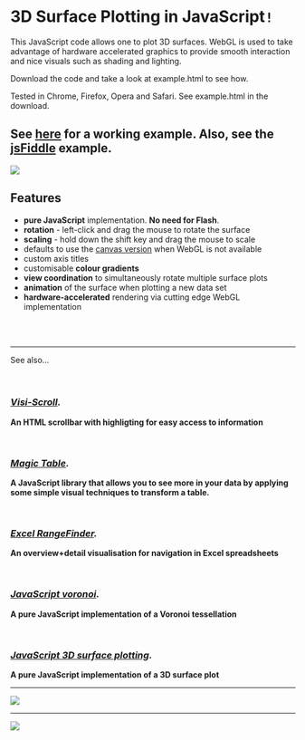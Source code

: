 # 3D Surface Plotting in JavaScript`!` #

This JavaScript code allows one to plot 3D surfaces. WebGL is used to take advantage of hardware accelerated graphics to provide smooth interaction and nice visuals such as shading and lighting.

Download the code and take a look at example.html to see how.

Tested in Chrome, Firefox, Opera and Safari. See example.html in the download.

## See [here](http://webgl-surface-plot.googlecode.com/svn/trunk/examples/example.html) for a working example. Also, see the [jsFiddle](http://jsfiddle.net/4N7jQ/1/) example. ##

[![](http://webgl-surface-plot.googlecode.com/svn/trunk/examples/images/screenshot1.png)](http://webgl-surface-plot.googlecode.com/svn/trunk/examples/example.html)

## Features ##

  * **pure JavaScript** implementation. **No need for Flash**.
  * **rotation** - left-click and drag the mouse to rotate the surface
  * **scaling** - hold down the shift key and drag the mouse to scale
  * defaults to use the [canvas version](http://code.google.com/p/javascript-surface-plot/) when WebGL is not available
  * custom axis titles
  * customisable **colour gradients**
  * **view coordination** to simultaneously rotate multiple surface plots
  * **animation** of the surface when plotting a new data set
  * **hardware-accelerated** rendering via cutting edge WebGL implementation

<br>
<br>
<hr />

See also...<br>
<br>
<br>
<h3><i><b><a href='http://www.grvisualisation.50webs.com/visi_scroll.html'>Visi-Scroll</a>.</b></i></h3>

<b>An HTML scrollbar with highligting for easy access to information</b>


<br>

<h3><i><b><a href='http://www.grvisualisation.50webs.com/'>Magic Table</a>.</b></i></h3>

<b>A JavaScript library that allows you to see more in your data by applying some simple visual techniques to transform a table.</b>

<br>

<h3><i><b><a href='http://www.grvisualisation.50webs.com/excelrangefinder.html'>Excel RangeFinder</a>.</b></i></h3>

<b>An overview+detail visualisation for navigation in Excel spreadsheets</b>


<br>

<h3><i><b><a href='http://www.grvisualisation.50webs.com/javascript_voronoi.html'>JavaScript voronoi</a>.</b></i></h3>

<b>A pure JavaScript implementation of a Voronoi tessellation</b>


<br>

<h3><i><b><a href='http://code.google.com/p/javascript-surface-plot/'>JavaScript 3D surface plotting</a>.</b></i></h3>

<b>A pure JavaScript implementation of a 3D surface plot</b>

<hr />

<a href='http://itunes.apple.com/gb/app/claptrax/id427145886?mt=8'><img src='http://www.grvisualisation.50webs.com/images/clapForMusic/SplashViewPhone.png' /></a>

<hr />

<a href='http://ax.itunes.apple.com/gb/app/peekaboo-3d/id380735126?mt=8'><img src='http://www.grvisualisation.50webs.com/images/peekaboo/PeekabooAd.png' /></a>